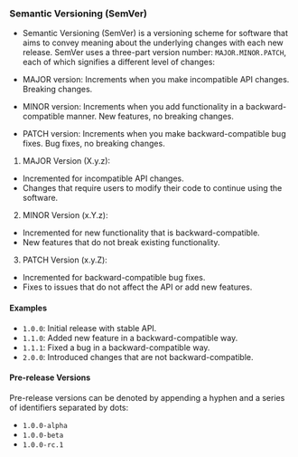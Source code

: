 ### Semantic Versioning (SemVer)

- Semantic Versioning (SemVer) is a versioning scheme for software that aims to convey meaning about the underlying
  changes with each new release. SemVer uses a three-part version number: `MAJOR.MINOR.PATCH`, each of which signifies
  a different level of changes:

- MAJOR version: Increments when you make incompatible API changes. Breaking changes.
- MINOR version: Increments when you add functionality in a backward-compatible manner. New features, no breaking changes.
- PATCH version: Increments when you make backward-compatible bug fixes. Bug fixes, no breaking changes.

1. MAJOR Version (X.y.z):

- Incremented for incompatible API changes.
- Changes that require users to modify their code to continue using the software.

2. MINOR Version (x.Y.z):

- Incremented for new functionality that is backward-compatible.
- New features that do not break existing functionality.

3. PATCH Version (x.y.Z):

- Incremented for backward-compatible bug fixes.
- Fixes to issues that do not affect the API or add new features.

#### Examples

- `1.0.0`: Initial release with stable API.
- `1.1.0`: Added new feature in a backward-compatible way.
- `1.1.1`: Fixed a bug in a backward-compatible way.
- `2.0.0`: Introduced changes that are not backward-compatible.

#### Pre-release Versions

Pre-release versions can be denoted by appending a hyphen and a series of identifiers separated by dots:

- `1.0.0-alpha`
- `1.0.0-beta`
- `1.0.0-rc.1`
